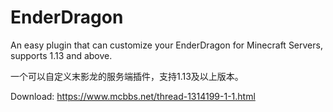 # EnderDragon
An easy plugin that can customize your EnderDragon for Minecraft Servers, supports 1.13 and above.

一个可以自定义末影龙的服务端插件，支持1.13及以上版本。

Download: https://www.mcbbs.net/thread-1314199-1-1.html
